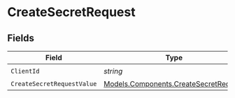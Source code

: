 # CreateSecretRequest


## Fields

| Field                                                                                   | Type                                                                                    | Required                                                                                | Description                                                                             |
| --------------------------------------------------------------------------------------- | --------------------------------------------------------------------------------------- | --------------------------------------------------------------------------------------- | --------------------------------------------------------------------------------------- |
| `ClientId`                                                                              | *string*                                                                                | :heavy_check_mark:                                                                      | Client ID                                                                               |
| `CreateSecretRequestValue`                                                              | [Models.Components.CreateSecretRequest](../../Models/Components/CreateSecretRequest.md) | :heavy_minus_sign:                                                                      | N/A                                                                                     |